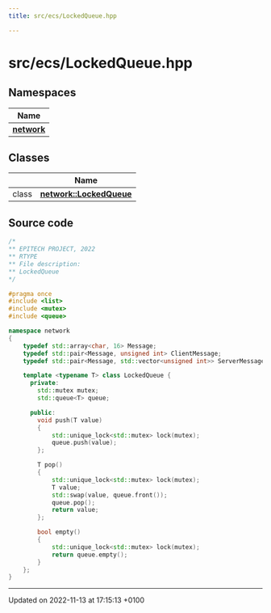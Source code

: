```yaml
---
title: src/ecs/LockedQueue.hpp

---
```


# src/ecs/LockedQueue.hpp



## Namespaces

| Name           |
| -------------- |
| **[network](Namespaces/namespacenetwork.md)**  |

## Classes

|                | Name           |
| -------------- | -------------- |
| class | **[network::LockedQueue](Classes/classnetwork_1_1_locked_queue.md)**  |




## Source code

```cpp
/*
** EPITECH PROJECT, 2022
** RTYPE
** File description:
** LockedQueue
*/

#pragma once
#include <list>
#include <mutex>
#include <queue>

namespace network
{
    typedef std::array<char, 16> Message;
    typedef std::pair<Message, unsigned int> ClientMessage;
    typedef std::pair<Message, std::vector<unsigned int>> ServerMessage;

    template <typename T> class LockedQueue {
      private:
        std::mutex mutex;
        std::queue<T> queue;

      public:
        void push(T value)
        {
            std::unique_lock<std::mutex> lock(mutex);
            queue.push(value);
        };

        T pop()
        {
            std::unique_lock<std::mutex> lock(mutex);
            T value;
            std::swap(value, queue.front());
            queue.pop();
            return value;
        };

        bool empty()
        {
            std::unique_lock<std::mutex> lock(mutex);
            return queue.empty();
        }
    };
}
```


-------------------------------

Updated on 2022-11-13 at 17:15:13 +0100
